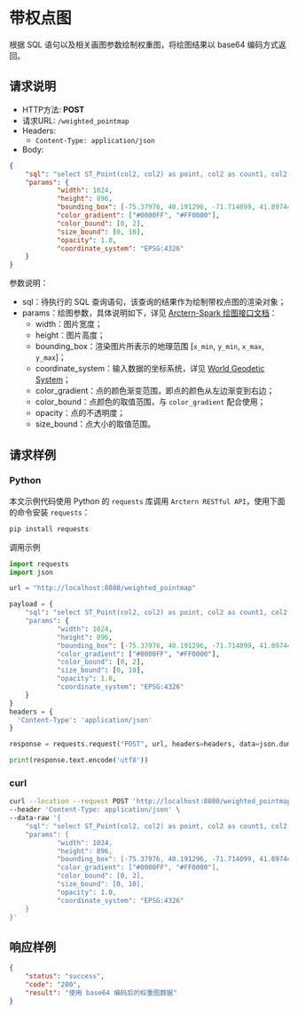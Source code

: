 # 带权点图

根据 SQL 语句以及相关画图参数绘制权重图，将绘图结果以 base64 编码方式返回。

## 请求说明

- HTTP方法: **POST**
- 请求URL: `/weighted_pointmap`
- Headers:
    - `Content-Type: application/json`
- Body:
```json
{
    "sql": "select ST_Point(col2, col2) as point, col2 as count1, col2 as count2 from table_name",
    "params": {
            "width": 1024,
            "height": 896,
            "bounding_box": [-75.37976, 40.191296, -71.714099, 41.897445],
            "color_gradient": ["#0000FF", "#FF0000"],
            "color_bound": [0, 2],
            "size_bound": [0, 10],
            "opacity": 1.0,
            "coordinate_system": "EPSG:4326"
    }
}
```

参数说明：

- sql：待执行的 SQL 查询语句，该查询的结果作为绘制带权点图的渲染对象；
- params：绘图参数，具体说明如下，详见 [Arctern-Spark 绘图接口文档](../../../spark/api/render/function/layer/weighted_pointmap.md)：
    - width：图片宽度；
    - height：图片高度；
    - bounding_box：渲染图片所表示的地理范围 [`x_min`, `y_min`, `x_max`, `y_max`]；
    - coordinate_system：输入数据的坐标系统，详见 [World Geodetic System](https://en.wikipedia.org/wiki/World_Geodetic_System)；
    - color_gradient：点的颜色渐变范围，即点的颜色从左边渐变到右边；
    - color_bound：点颜色的取值范围，与 `color_gradient` 配合使用；
    - opacity：点的不透明度；
    - size_bound：点大小的取值范围。

## 请求样例

### Python

本文示例代码使用 Python 的 `requests` 库调用 `Arctern RESTful API`，使用下面的命令安装 `requests`：

```bash
pip install requests
```

调用示例

```python
import requests
import json

url = "http://localhost:8080/weighted_pointmap"

payload = {
    "sql": "select ST_Point(col2, col2) as point, col2 as count1, col2 as count2 from table_name",
    "params": {
            "width": 1024,
            "height": 896,
            "bounding_box": [-75.37976, 40.191296, -71.714099, 41.897445],
            "color_gradient": ["#0000FF", "#FF0000"],
            "color_bound": [0, 2],
            "size_bound": [0, 10],
            "opacity": 1.0,
            "coordinate_system": "EPSG:4326"
    }
}
headers = {
  'Content-Type': 'application/json'
}

response = requests.request("POST", url, headers=headers, data=json.dumps(payload))

print(response.text.encode('utf8'))
```

### curl

```bash
curl --location --request POST 'http://localhost:8080/weighted_pointmap' \
--header 'Content-Type: application/json' \
--data-raw '{
    "sql": "select ST_Point(col2, col2) as point, col2 as count1, col2 as count2 from table_name",
    "params": {
            "width": 1024,
            "height": 896,
            "bounding_box": [-75.37976, 40.191296, -71.714099, 41.897445],
            "color_gradient": ["#0000FF", "#FF0000"],
            "color_bound": [0, 2],
            "size_bound": [0, 10],
            "opacity": 1.0,
            "coordinate_system": "EPSG:4326"
    }
}'
```

## 响应样例

```json
{
    "status": "success",
    "code": "200",
    "result": "使用 base64 编码后的权重图数据"
}
```
